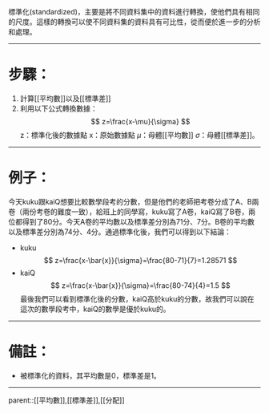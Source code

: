 標準化(standardized)，主要是將不同資料集中的資料進行轉換，使他們具有相同的尺度。這樣的轉換可以使不同資料集的資料具有可比性，從而便於進一步的分析和處理。
- - -
# 步驟：
1. 計算[[平均數]]以及[[標準差]]
2. 利用以下公式轉換數據：
$$
z=\frac{x-\mu}{\sigma}
$$
z：標準化後的數據點
x：原始數據點
$\mu$：母體[[平均數]]
$\sigma$：母體[[標準差]]。
- - -
# 例子：
今天kuku跟kaiQ想要比較數學段考的分數，但是他們的老師把考卷分成了A、B兩卷（兩份考卷的難度一致），給班上的同學寫，kuku寫了A卷，kaiQ寫了B卷，兩位都得到了80分。今天A卷的平均數以及標準差分別為71分、7分。B卷的平均數以及標準差分別為74分、4分。通過標準化後，我們可以得到以下結論：
- kuku
$$
z=\frac{x-\bar{x}}{\sigma}=\frac{80-71}{7}=1.28571
$$
- kaiQ
$$
z=\frac{x-\bar{x}}{\sigma}=\frac{80-74}{4}=1.5
$$
最後我們可以看到標準化後的分數，kaiQ高於kuku的分數，故我們可以說在這次的數學段考中，kaiQ的數學是優於kuku的。
- - -
# 備註：
- 被標準化的資料，其平均數是0，標準差是1。
- - -
parent::[[平均數]],[[標準差]],[[分配]]
